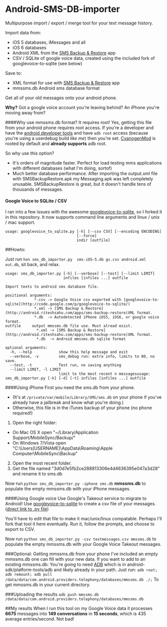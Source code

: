 Android-SMS-DB-importer
=======================

Multipurpose import / export / merge tool for your text message history.

Import data from:
- iOS 5 databases, iMessages and all
- iOS 6 databases
- Android XML from the [SMS Backup & Restore](http://android.riteshsahu.com/apps/sms-backup-restore) app
- CSV / SQLite of google voice data, created using the included fork of googlevoice-to-sqlite (see below)

Save to:
- XML format for use with [SMS Backup & Restore](http://android.riteshsahu.com/apps/sms-backup-restore) app
- mmssms.db Android sms database format

Get all of your old messages onto your android phone.

**Why?** Got a google voice account you're leaving behind? An iPhone you're moving away from? 

####Why use mmssms.db format? It requires root!
Yes, getting this file from your android phone requires root access. If you're a developer and have the [android developer tools](http://developer.android.com/tools/help/adb.html) and have `adb root` access (because you're using a userdebug build *like me*) then you're set. [CyanogenMod](http://www.cyanogenmod.com/) is rooted by default and **already supports** adb root.

So why use this option? 
- It's orders of magnitude faster. Perfect for load testing mms applications with different databases (what I'm doing, sortof)
- Much better database performance. After importing the output.xml file with SMSBackupRestore.apk my Messaging.apk was left completely unusable. SMSBackupRestore is great, but it doesn't handle tens of thousands of messages.

#### Google Voice to SQLite / CSV
I ran into a few issues with the awesome [googlevoice-to-sqlite](http://code.google.com/p/googlevoice-to-sqlite/), so I forked it in this repository. It now supports command line arguments and linux / unix / mac support.
```
usage: googlevoice_to_sqlite.py [-h] [--csv CSV] [--encoding ENCODING]
                                [--force]
                                indir [outfile]
```

##Howto:

Just run `hon sms_db_importer.py  sms-iOS-5.db gv.csv android.xml  out.db`, sit back, and relax.

```
usage: sms_db_importer.py [-h] [--verbose] [--test] [--limit LIMIT]
                          infiles [infiles ...] outfile

Import texts to android sms database file.

positional arguments:
             *.csv -> Google Voice csv exported with [googlevoice-to-sqlite](http://code.google.com/p/googlevoice-to-sqlite/)
             *.xml -> [SMS Backup & Restore](http://android.riteshsahu.com/apps/sms-backup-restore)XML format.
             *.db  -> Autodetected iPhone iOS5, iOS6, or google voice format.
outfile     output mmssms.db file use. Must alread exist.
              *.xml -> [SMS Backup & Restore](http://android.riteshsahu.com/apps/sms-backup-restore)XML format.
              *.db  -> Android mmssms.db sqlite format

optional arguments:
  -h, --help            show this help message and exit
  --verbose, -v         sms_debug run: extra info, limits to 80, no save.
  --test, -t            Test run, no saving anything
  --limit LIMIT, -l LIMIT
                        limit to the most recent n messagesusage: sms_db_importer.py [-h] [-d] [-t] infiles [infiles ...] outfile
```

####Using iPhone
First you need the sms.db from your phone.
- (It's at `/private/var/mobile/Library/SMS/sms.db` on your phone if you've already have a jailbreak and know what you're doing.)
- Otherwise, this file is in the iTunes backup of your phone (no phone required!)
1. Open the right folder:
 - On Mac OS X open "~/Library/Application Support/MobileSync/Backup/"
 - On Windows 7/Vista open "C:\Users\[USERNAME]\AppData\Roaming\Apple Computer\MobileSync\Backup\"
2. Open the most recent folder.
3. Get the file named "3d0d7e5fb2ce288813306e4d4636395e047a3d28" and rename it to sms.db

Now run `python sms_db_importer.py -iphone sms.db` **mmssms.db** to populate the empty mmssms.db with your iPhone messages.

####Using Google voice
Use Google's Takeout service to migrate to Android! Use [googlevoice-to-sqlite](http://code.google.com/p/googlevoice-to-sqlite/) to create a csv file of your messages. ([direct link to .py file](http://googlevoice-to-sqlite.googlecode.com/svn/trunk/googlevoice_to_sqlite/googlevoice_to_sqlite.py)) 

You'll have to edit that file to make it mac/unix/linux compatable. Perhaps I'll fork that tool it here eventually. Run it, follow the prompts, and choose to export to CSV.

Now run `python sms_db_importer.py -csv textmessages.csv mmssms.db` to populate the empty mmssms.db with your Google Voice Takeout messages.


###Optional: Getting mmssms.db from your phone
I've included an empty mmssms.db one can fill with your new data. If you want to add to an existing mmssms.db:
You're going to need [ADB](http://developer.android.com/tools/help/adb.html) which is in android-sdk/platform-tools/adb and likely already in your path. Just run:
`adb root; adb remount; adb pull /data/data/com.android.providers.telephony/databases/mmssms.db ./;`
To get mmssms.db in your current directory.


###Uploading the results
`adb push mmssms.db /data/data/com.android.providers.telephony/databases/mmssms.db`

##My results
When I run this tool on my Google Voice data it processes **6675** messages into **149 conversations** in **15 seconds**, which is 435 average entries/second. Not bad!


